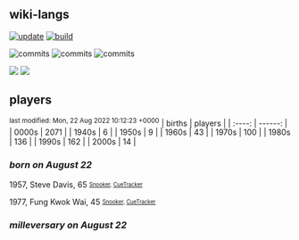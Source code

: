 ## wiki-langs
[![update](https://github.com/dreamerminsk/wiki-langs/actions/workflows/update-tables.yml/badge.svg)](https://github.com/dreamerminsk/wiki-langs/actions/workflows/update-tables.yml)
[![build](https://github.com/dreamerminsk/wiki-langs/actions/workflows/build.yml/badge.svg)](https://github.com/dreamerminsk/wiki-langs/actions/workflows/build.yml)

![commits](https://img.shields.io/github/commit-activity/y/dreamerminsk/wiki-langs)
![commits](https://img.shields.io/github/commit-activity/m/dreamerminsk/wiki-langs)
![commits](https://img.shields.io/github/commit-activity/w/dreamerminsk/wiki-langs)

![](https://img.shields.io/github/languages/code-size/dreamerminsk/wiki-langs)
![](https://img.shields.io/github/repo-size/dreamerminsk/wiki-langs)

## players
<sup>last modified: Mon, 22 Aug 2022 10:12:23 +0000</sup>
| births | players |
| :----: | ------: |
| 0000s | 2071 |
| 1940s | 6 |
| 1950s | 9 |
| 1960s | 43 |
| 1970s | 100 |
| 1980s | 136 |
| 1990s | 162 |
| 2000s | 14 |

### ***born on August 22***
1957, Steve Davis, 65 <sub><sup>[Snooker](http://www.snooker.org/res/index.asp?player=212), [CueTracker](http://cuetracker.net/Players/steve-davis/)</sup></sub>

1977, Fung Kwok Wai, 45 <sub><sup>[Snooker](http://www.snooker.org/res/index.asp?player=581), [CueTracker](http://cuetracker.net/Players/fung-kwok-wai/)</sup></sub>


### ***milleversary on August 22***



